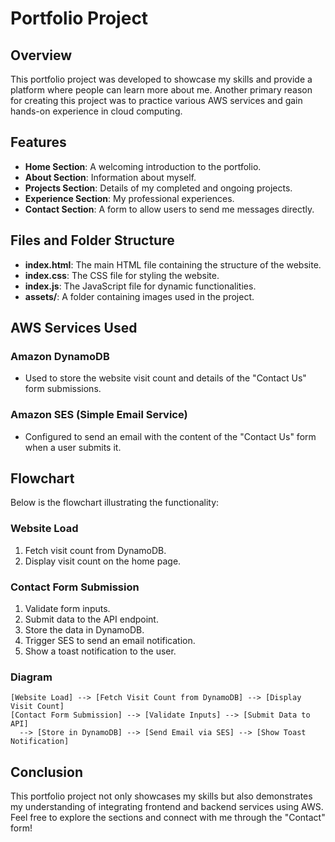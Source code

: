 # Portfolio Project

## Overview
This portfolio project was developed to showcase my skills and provide a platform where people can learn more about me. Another primary reason for creating this project was to practice various AWS services and gain hands-on experience in cloud computing.

## Features
- **Home Section**: A welcoming introduction to the portfolio.
- **About Section**: Information about myself.
- **Projects Section**: Details of my completed and ongoing projects.
- **Experience Section**: My professional experiences.
- **Contact Section**: A form to allow users to send me messages directly.

## Files and Folder Structure
- **index.html**: The main HTML file containing the structure of the website.
- **index.css**: The CSS file for styling the website.
- **index.js**: The JavaScript file for dynamic functionalities.
- **assets/**: A folder containing images used in the project.

## AWS Services Used
### Amazon DynamoDB
- Used to store the website visit count and details of the "Contact Us" form submissions.

### Amazon SES (Simple Email Service)
- Configured to send an email with the content of the "Contact Us" form when a user submits it.

## Flowchart
Below is the flowchart illustrating the functionality:

### Website Load
1. Fetch visit count from DynamoDB.
2. Display visit count on the home page.

### Contact Form Submission
1. Validate form inputs.
2. Submit data to the API endpoint.
3. Store the data in DynamoDB.
4. Trigger SES to send an email notification.
5. Show a toast notification to the user.

### Diagram
```
[Website Load] --> [Fetch Visit Count from DynamoDB] --> [Display Visit Count]
[Contact Form Submission] --> [Validate Inputs] --> [Submit Data to API]
  --> [Store in DynamoDB] --> [Send Email via SES] --> [Show Toast Notification]
```

## Conclusion
This portfolio project not only showcases my skills but also demonstrates my understanding of integrating frontend and backend services using AWS. Feel free to explore the sections and connect with me through the "Contact" form!


